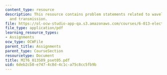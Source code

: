 ```yaml
---
content_type: resource
description: This resource contains problem statements related to wavelength, voltage
  and transmission.
file: https://ol-ocw-studio-app-qa.s3.amazonaws.com/courses/6-013-electromagnetics-and-applications-spring-2009/6deb2cb8e7474c8d4c1ca75c8cc5fb9b_MIT6_013S09_pset05.pdf
file_type: application/pdf
learning_resource_types:
- Assignments
ocw_type: OCWFile
parent_title: Assignments
parent_type: CourseSection
resourcetype: Document
title: MIT6_013S09_pset05.pdf
uid: 6deb2cb8-e747-4c8d-4c1c-a75c8cc5fb9b
---
```


